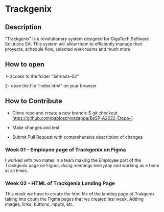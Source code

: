 # Trackgenix

## Description

“Trackgenix” is a revolutionary system designed for GigaTech Software Solutions SA. 
This system will allow them to efficiently manage their proyects, schedule flow, selected work teams and much more.

## How to open
  
1- access to the folder "Semana-02"

2- open the file "index.html" on your browser



## How to Contribute

* Clone repo and create a new branch: $ git checkout https://github.com/pabloschivazappa/BaSP-A2022-Etapa-1

* Make changes and test

* Submit Pull Request with comprehensive description of changes

### Week 01 - Employee page of Trackgenix on Figma

I worked with two mates in a team making the Employee part of the Trackgenix page on Figma, doing meetings everyday and working as e team at all times.

### Week 02 - HTML of Trackgenix Landing Page

This week we have to create the html file of the landing page of Trakgenix taking into count the Figma pages that we 
created last week. Adding images, links, buttons, inputs, etc.

